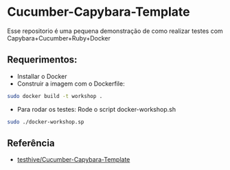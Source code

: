# Cucumber-Capybara-Template

Esse repositorio é uma pequena demonstração de como realizar testes com Capybara+Cucumber+Ruby+Docker

Requerimentos:
-------------
* Installar o Docker
* Construir a imagem com o Dockerfile: 
```sh
sudo docker build -t workshop .  
```
* Para rodar os testes: Rode o script docker-workshop.sh
```sh
sudo ./docker-workshop.sp
```

## Referência 
* [testhive/Cucumber-Capybara-Template](https://github.com/testhive/Cucumber-Capybara-Template)
